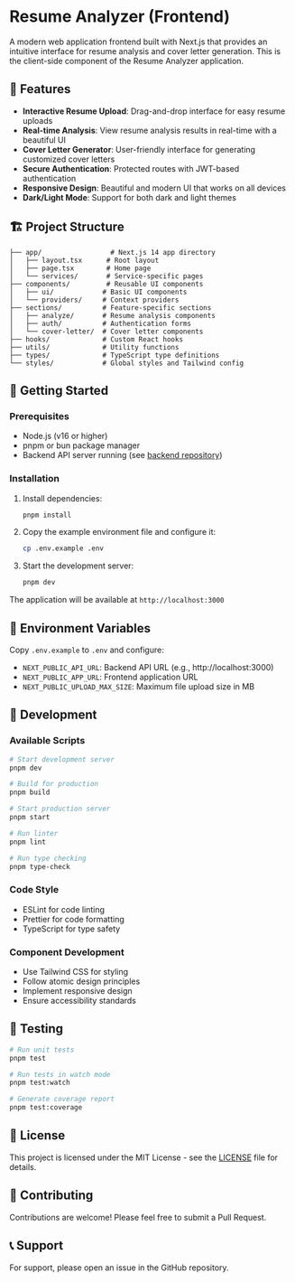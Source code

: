 # Resume Analyzer (Frontend)

A modern web application frontend built with Next.js that provides an intuitive interface for resume analysis and cover letter generation. This is the client-side component of the Resume Analyzer application.

## 🌟 Features

- **Interactive Resume Upload**: Drag-and-drop interface for easy resume uploads
- **Real-time Analysis**: View resume analysis results in real-time with a beautiful UI
- **Cover Letter Generator**: User-friendly interface for generating customized cover letters
- **Secure Authentication**: Protected routes with JWT-based authentication
- **Responsive Design**: Beautiful and modern UI that works on all devices
- **Dark/Light Mode**: Support for both dark and light themes

## 🏗️ Project Structure

```
├── app/                 # Next.js 14 app directory
│   ├── layout.tsx      # Root layout
│   ├── page.tsx        # Home page
│   └── services/       # Service-specific pages
├── components/         # Reusable UI components
│   ├── ui/            # Basic UI components
│   └── providers/     # Context providers
├── sections/          # Feature-specific sections
│   ├── analyze/       # Resume analysis components
│   ├── auth/          # Authentication forms
│   └── cover-letter/  # Cover letter components
├── hooks/             # Custom React hooks
├── utils/             # Utility functions
├── types/             # TypeScript type definitions
└── styles/            # Global styles and Tailwind config
```

## 🚀 Getting Started

### Prerequisites

- Node.js (v16 or higher)
- pnpm or bun package manager
- Backend API server running (see [backend repository](link-to-backend-repo))

### Installation

1. Install dependencies:

   ```bash
   pnpm install
   ```

2. Copy the example environment file and configure it:

   ```bash
   cp .env.example .env
   ```

3. Start the development server:
   ```bash
   pnpm dev
   ```

The application will be available at `http://localhost:3000`

## 🔧 Environment Variables

Copy `.env.example` to `.env` and configure:

- `NEXT_PUBLIC_API_URL`: Backend API URL (e.g., http://localhost:3000)
- `NEXT_PUBLIC_APP_URL`: Frontend application URL
- `NEXT_PUBLIC_UPLOAD_MAX_SIZE`: Maximum file upload size in MB

## 🎨 Development

### Available Scripts

```bash
# Start development server
pnpm dev

# Build for production
pnpm build

# Start production server
pnpm start

# Run linter
pnpm lint

# Run type checking
pnpm type-check
```

### Code Style

- ESLint for code linting
- Prettier for code formatting
- TypeScript for type safety

### Component Development

- Use Tailwind CSS for styling
- Follow atomic design principles
- Implement responsive design
- Ensure accessibility standards

## 🧪 Testing

```bash
# Run unit tests
pnpm test

# Run tests in watch mode
pnpm test:watch

# Generate coverage report
pnpm test:coverage
```

## 📝 License

This project is licensed under the MIT License - see the [LICENSE](LICENSE) file for details.

## 🤝 Contributing

Contributions are welcome! Please feel free to submit a Pull Request.

## 📞 Support

For support, please open an issue in the GitHub repository.
